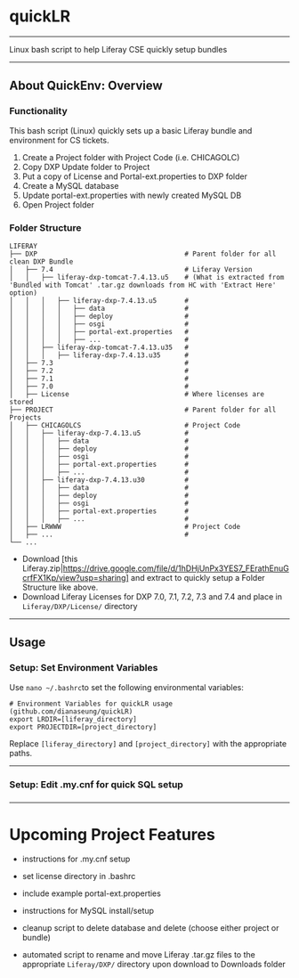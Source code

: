 # quickLR

---

Linux bash script to help Liferay CSE quickly setup bundles

---

## About QuickEnv: Overview

### Functionality

This bash script (Linux) quickly sets up a basic Liferay bundle and environment for CS tickets.
1. Create a Project folder with Project Code (i.e. CHICAGOLC)
2. Copy DXP Update folder to Project
3. Put a copy of License and Portal-ext.properties to DXP folder
4. Create a MySQL database
5. Update portal-ext.properties with newly created MySQL DB
6. Open Project folder

### Folder Structure

    LIFERAY
    ├── DXP                                     # Parent folder for all clean DXP Bundle
    │   ├── 7.4                                 # Liferay Version
    │   │   ├── liferay-dxp-tomcat-7.4.13.u5    # (What is extracted from 'Bundled with Tomcat' .tar.gz downloads from HC with 'Extract Here' option)
    │   │   │   ├── liferay-dxp-7.4.13.u5       # 
    │   │   │   │   ├── data                    # 
    │   │   │   │   ├── deploy                  # 
    │   │   │   │   ├── osgi                    # 
    │   │   │   │   ├── portal-ext.properties   # 
    │   │   │   │   ├── ...                     # 
    │   │   ├── liferay-dxp-tomcat-7.4.13.u35   # 
    │   │   │   ├── liferay-dxp-7.4.13.u35      # 
    │   ├── 7.3                                 # 
    │   ├── 7.2                                 # 
    │   ├── 7.1                                 # 
    │   ├── 7.0                                 # 
    │   ├── License                             # Where licenses are stored
    ├── PROJECT                                 # Parent folder for all Projects
    │   ├── CHICAGOLCS                          # Project Code 
    │   │   ├── liferay-dxp-7.4.13.u5           # 
    │   │   │   ├── data                        # 
    │   │   │   ├── deploy                      # 
    │   │   │   ├── osgi                        # 
    │   │   │   ├── portal-ext.properties       # 
    │   │   │   ├── ...                         # 
    │   │   ├── liferay-dxp-7.4.13.u30          # 
    │   │   │   ├── data                        # 
    │   │   │   ├── deploy                      # 
    │   │   │   ├── osgi                        # 
    │   │   │   ├── portal-ext.properties       # 
    │   │   │   ├── ...                         # 
    │   ├── LRWWW                               # Project Code
    │   ├── ...                                 # 
    └── ...
- Download [this Liferay.zip|https://drive.google.com/file/d/1hDHjUnPx3YES7_FErathEnuGcrfFX1Kp/view?usp=sharing] and extract to quickly setup a Folder Structure like above.
- Download Liferay Licenses for DXP 7.0, 7.1, 7.2, 7.3 and 7.4 and place in `Liferay/DXP/License/` directory

---

## Usage

### Setup: Set Environment Variables

Use `nano ~/.bashrc`to set the following environmental variables:
```
# Environment Variables for quickLR usage (github.com/dianaseung/quickLR)
export LRDIR=[liferay_directory]
export PROJECTDIR=[project_directory]
```
Replace `[liferay_directory]` and `[project_directory]` with the appropriate paths.

---

### Setup: Edit .my.cnf for quick SQL setup


###

---

# Upcoming Project Features

- instructions for .my.cnf setup
- set license directory in .bashrc
- include example portal-ext.properties
- instructions for MySQL install/setup

- cleanup script to delete database and delete (choose either project or bundle)
- automated script to rename and move Liferay .tar.gz files to the appropriate `Liferay/DXP/` directory upon download to Downloads folder